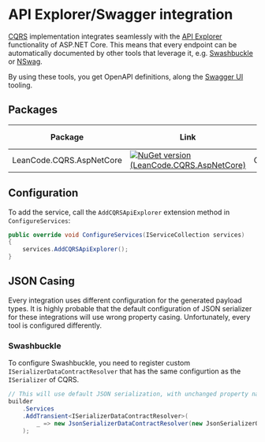 # API Explorer/Swagger integration

[CQRS](../../cqrs/index.md) implementation integrates seamlessly with the [API Explorer](https://learn.microsoft.com/en-us/dotnet/api/microsoft.aspnetcore.mvc.apiexplorer) functionality of ASP.NET Core. This means that every endpoint can be automatically documented by other tools that leverage it, e.g. [Swashbuckle](https://github.com/domaindrivendev/Swashbuckle.AspNetCore) or [NSwag](https://github.com/RicoSuter/NSwag).

By using these tools, you get OpenAPI definitions, along the [Swagger UI](https://swagger.io/tools/swagger-ui/) tooling.

## Packages

| Package | Link | Application in section |
| --- | ----------- | ----------- |
| LeanCode.CQRS.AspNetCore | [![NuGet version (LeanCode.CQRS.AspNetCore)](https://img.shields.io/nuget/vpre/LeanCode.CQRS.AspNetCore.svg?style=flat-square&logo=nuget)](https://www.nuget.org/packages/LeanCode.CQRS.AspNetCore) | Configuration |

## Configuration

To add the service, call the `AddCQRSApiExplorer` extension method in `ConfigureServices`:

```csharp
public override void ConfigureServices(IServiceCollection services)
{
    services.AddCQRSApiExplorer();
}
```

## JSON Casing

Every integration uses different configuration for the generated payload types. It is highly probable that the default configuration of JSON serializer for these integrations will use wrong property casing. Unfortunately, every tool is configured differently.

### Swashbuckle

To configure Swashbuckle, you need to register custom `ISerializerDataContractResolver` that has the same configurtion as the `ISerializer` of CQRS.

```csharp
// This will use default JSON serialization, with unchanged property names (this is the default of System.Text.Json) & CQRS
builder
    .Services
    .AddTransient<ISerializerDataContractResolver>(
        _ => new JsonSerializerDataContractResolver(new JsonSerializerOptions { PropertyNamingPolicy = null })
    );
```
